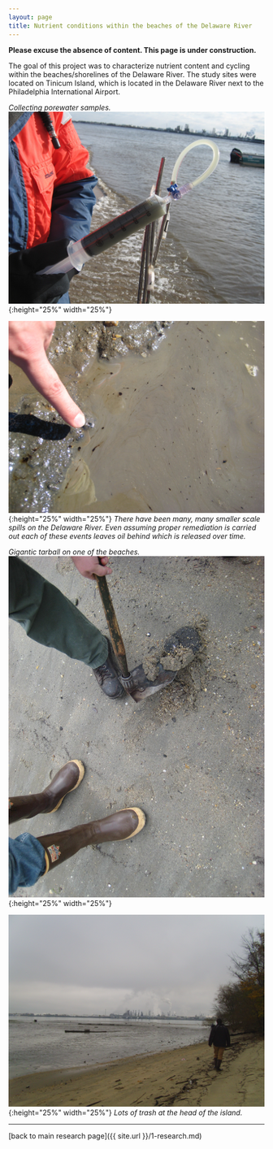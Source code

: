 ```yaml
---
layout: page
title: Nutrient conditions within the beaches of the Delaware River 
---
```

**Please excuse the absence of content. This page is under construction.**


The goal of this project was to characterize nutrient content and cycling within the beaches/shorelines of the Delaware River. The study sites were located on Tinicum Island, which is located in the Delaware River next to the Philadelphia International Airport. 

*Collecting porewater samples.* ![Porewater Samples](/assets/DelawareRiver/PorewaterSamples.jpg){:height="25%" width="25%"}  

![oil droplets](/assets/DelawareRiver/OilDroplets.jpg){:height="25%" width="25%"} *There have been many, many smaller scale spills on the Delaware River. Even assuming proper remediation is carried out each of these events leaves oil behind which is released over time.*  

*Gigantic tarball on one of the beaches.* ![tarball](/assets/DelawareRiver/Tarball.jpg){:height="25%" width="25%"}  

![refinery and trash](/assets/DelawareRiver/OilRefineryandTrash.jpg){:height="25%" width="25%"} *Lots of trash at the head of the island.* 

___  
[back to main research page]({{ site.url }}/1-research.md)  
